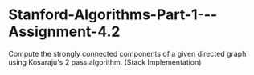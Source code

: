 # Stanford-Algorithms-Part-1---Assignment-4.2
Compute the strongly connected components of a given directed graph using Kosaraju's 2 pass algorithm. (Stack Implementation)
